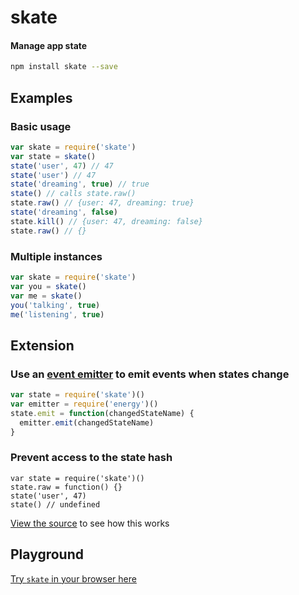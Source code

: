 # skate
#### Manage app state

```sh
npm install skate --save
```

## Examples

### Basic usage

```js
var skate = require('skate')
var state = skate()
state('user', 47) // 47
state('user') // 47
state('dreaming', true) // true
state() // calls state.raw()
state.raw() // {user: 47, dreaming: true}
state('dreaming', false)
state.kill() // {user: 47, dreaming: false}
state.raw() // {}
```

### Multiple instances

```js
var skate = require('skate')
var you = skate()
var me = skate()
you('talking', true)
me('listening', true)
```

## Extension

### Use an [event emitter](https://github.com/ryanve/energy) to emit events when states change

```js
var state = require('skate')()
var emitter = require('energy')()
state.emit = function(changedStateName) {
  emitter.emit(changedStateName)
}
```

### Prevent access to the state hash

```
var state = require('skate')()
state.raw = function() {}
state('user', 47)
state() // undefined
```

[View the source](skate.js) to see how this works

## Playground
[Try `skate` in your browser here](http://ryanve.github.io/skate/)
